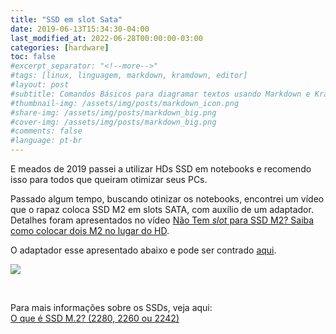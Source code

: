 ```yaml
---
title: "SSD em slot Sata"
date: 2019-06-13T15:34:30-04:00
last_modified_at: 2022-06-28T00:00:00-03:00
categories: [hardware]
toc: false
#excerpt_separator: "<!--more-->"
#tags: [linux, linguagem, markdown, kramdown, editor]
#layout: post
#subtitle: Comandos Básicos para diagramar textos usando Markdown e Kramdown
#thumbnail-img: /assets/img/posts/markdown_icon.png
#share-img: /assets/img/posts/markdown_big.png
#cover-img: /assets/img/posts/markdown_big.png
#comments: false
#language: pt-br
---
```


E meados de 2019 passei a utilizar HDs SSD em notebooks e recomendo isso para todos que queiram otimizar seus PCs.

Passado algum tempo, buscando otinizar os notebooks, encontrei um vídeo que o rapaz coloca SSD M2 em slots SATA, com auxílio de um adaptador. Detalhes foram apresentados no vídeo [Não Tem _slot_ para SSD M2? Saiba como colocar dois M2 no lugar do HD](https://www.youtube.com/watch?v=Kb50vbKmoYQ).

O adaptador esse apresentado abaixo e pode ser contrado [aqui](https://produto.mercadolivre.com.br/MLB-1302740232-adaptador-m2-nvme-ssd-key-mb-ssd-para-u2-sff-8639-_JM).

![](https://http2.mlstatic.com/D_NQ_NP_936906-MLB32309726082_092019-O.webp)

<br>

Para mais informações sobre os SSDs, veja aqui:<br>
[O que é SSD M.2? (2280, 2260 ou 2242)](https://www.infowester.com/ssd-m2-nvme.php)
